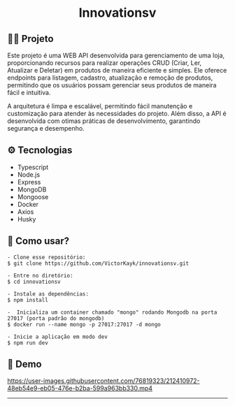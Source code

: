 <div align='center'>
  <h1>Innovationsv</h1>
</div>

## 👨‍💻 Projeto

Este projeto é uma WEB API desenvolvida para gerenciamento de uma loja, proporcionando recursos para realizar operações CRUD (Criar, Ler, Atualizar e Deletar) em produtos de maneira eficiente e simples. Ele oferece endpoints para listagem, cadastro, atualização e remoção de produtos, permitindo que os usuários possam gerenciar seus produtos de maneira fácil e intuitiva. 

A arquitetura é limpa e escalável, permitindo fácil manutenção e customização para atender às necessidades do projeto. Além disso, a API é desenvolvida com otimas práticas de desenvolvimento, garantindo segurança e desempenho.

## ⚙️ Tecnologias

- Typescript
- Node.js
- Express
- MongoDB
- Mongoose
- Docker
- Axios
- Husky

## 🤔 Como usar?

   ```
   - Clone esse repositório:
   $ git clone https://github.com/VictorKayk/innovationsv.git

   - Entre no diretório:
   $ cd innovationsv
   
   - Instale as dependências:
   $ npm install

   -  Inicializa um container chamado "mongo" rodando Mongodb na porta 27017 (porta padrão do mongodb)
   $ docker run --name mongo -p 27017:27017 -d mongo

   - Inicie a aplicação em modo dev
   $ npm run dev
   ```

## 🎥 Demo
 
https://user-images.githubusercontent.com/76819323/212410972-48eb54e9-eb05-476e-b2ba-599a963bb330.mp4

---
